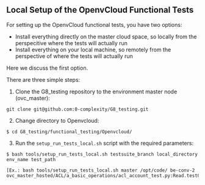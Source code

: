 ## Local Setup of the OpenvCloud Functional Tests

For setting up the OpenvCloud functional tests, you have two options:
- Install everything directly on the master cloud space, so locally from the perspecitive where the tests will actually run
- Install everything on your local machine, so remotely from the perspective of where the tests will actually run

Here we discuss the first option.

There are three simple steps:

1. Clone the G8_testing repository to the environment master node (ovc_master):

  ```
  git clone git@github.com:0-complexity/G8_testing.git
  ```
  
2. Change directory to Openvcloud:

  ```
  $ cd G8_testing/functional_testing/Openvcloud/
  ```

3. Run the `setup_run_tests_local.sh` script with the required parameters:

  ```
  $ bash tools/setup_run_tests_local.sh testsuite_branch local_directory env_name test_path
  ```
  ```
  [Ex.: bash tools/setup_run_tests_local.sh master /opt/code/ be-conv-2 ovc_master_hosted/ACL/a_basic_operations/acl_account_test.py:Read.test003_account_get_with_readonly_user]
  ```

